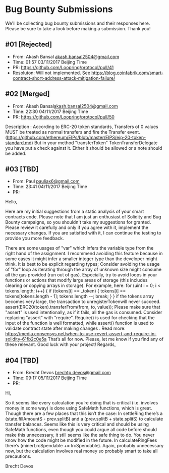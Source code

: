 # Bug Bounty Submissions

We'll be collecting bug bounty submissions and their responses here. Please be sure to take a look before making a submission. Thank you!

## #01 [Rejected]

- From: Akash Bansal <akash.bansal2504@gmail.com>
- Time: 01:57 03/11/2017 Beijing Time
- PR: https://github.com/Loopring/protocol/pull/41
- Resoluton: Will not implemented. See https://blog.coinfabrik.com/smart-contract-short-address-attack-mitigation-failure/

## #02 [Merged]

- From: Akash Bansal<akash.bansal2504@gmail.com>
- Time: 22:30 04/11/2017 Beijing Time
- PR: https://github.com/Loopring/protocol/pull/50

Description : According to ERC-20 token standards, 
Transfers of 0 values MUST be treated as normal transfers and fire the Transfer event.
(https://github.com/ethereum/EIPs/blob/master/EIPS/eip-20-token-standard.md)
But in your method "transferToken" TokenTransferDelegate you have put a check against it. Either it should be allowed or a note should be added.

## #03 [TBD]

- From: Paul <pauliax6@gmail.com>
- Time: 23:41 04/11/2017 Beijing Time
- PR: 

Hello,

Here are my initial suggestions from a static analysis of your smart contracts code. Please note that I am just an enthusiast of Solidity and Bug Bounty campaigns, so you shouldn't take my suggestions for granted. Please review it carefully and only if you agree with it, implement the necessary changes. If you are satisfied with it, I can continue the testing to provide you more feedback.

There are some usages of "var" which infers the variable type from the right hand of the assignment. I recommend avoiding this feature because in some cases it might infer a smaller integer type than the developer might think. It is best to be explicit regarding types;
Consider avoiding the usage of "for" loop as iterating through the array of unknown size might consume all the gas provided (run out of gas). Especially, try to avoid loops in your functions or actions that modify large areas of storage (this includes clearing or copying arrays in storage). For example, here:
for (uint i = 0; i < tokens.length; i++) {
if (tokens[i] == _token) {
tokens[i] == tokens[tokens.length - 1];
tokens.length --;
break;
}
} if the tokens array becomes very large, the transaction to unregisterTokenwill never succeed.
assert(ERC20(token).transferFrom(from, to, value));
Please make sure that "assert" is used intentionally, as if it fails, all the gas is consumed. Consider replacing "assert" with "require". Require() is used for checking that the input of the function is well formatted, while assert() function is used to validate contract state after making changes . Read more: https://media.consensys.net/when-to-use-revert-assert-and-require-in-solidity-61fb2c0e5a
That’s all for now. Please, let me know if you find any of these relevant. Good luck with your project!
Regards,



## #04 [TBD]

- From: Brecht Devos <brechtp.devos@gmail.com>
- Time: 09:17 05/11/2017 Beijing Time
- PR: 
 
Hi,
 
So it seems like every calculation you’re doing that is critical (i.e. involves money in some way) is done using SafeMath functions, which is great. Though there are a few places that this isn’t the case:
In settleRing there’s a (state.fillAmountS - prev.splitB) and a (prev.splitB + state.splitS) to calculate transfer balances. Seems like this is very critical and should be using SafeMath functions, even though you could argue all code before should make this unnecessary, it still seems like the safe thing to do. You never know how the code might be modified in the future.
In calculateRingFees there’s (minerLrcSpendable += lrcSpendable). Again, probably unnecessary now, but the calculation involves real money so probably smart to take all precautions.
 
 
Brecht Devos